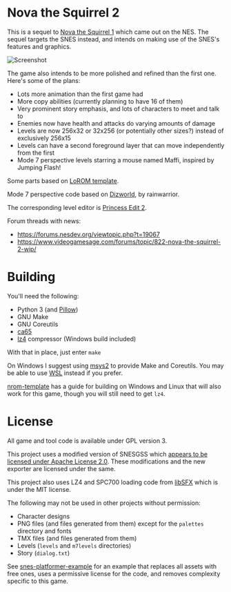 Nova the Squirrel 2
===================

This is a sequel to [Nova the Squirrel 1](https://github.com/NovaSquirrel/NovaTheSquirrel) which came out on the NES. The sequel targets the SNES instead, and intends on making use of the SNES's features and graphics.

![Screenshot](https://novasquirrel.com/rsc/nova2_2.png)

The game also intends to be more polished and refined than the first one. Here's some of the plans:

* Lots more animation than the first game had
* More copy abilities (currently planning to have 16 of them)
* Very prominent story emphasis, and lots of characters to meet and talk to
* Enemies now have health and attacks do varying amounts of damage
* Levels are now 256x32 or 32x256 (or potentially other sizes?) instead of exclusively 256x15
* Levels can have a second foreground layer that can move independently from the first
* Mode 7 perspective levels starring a mouse named Maffi, inspired by Jumping Flash!

Some parts based on [LoROM template](https://github.com/pinobatch/lorom-template).

Mode 7 perspective code based on [Dizworld](https://github.com/bbbradsmith/SNES_stuff/tree/main/dizworld#readme), by rainwarrior.

The corresponding level editor is [Princess Edit 2](https://github.com/NovaSquirrel/PrincessEdit2).

Forum threads with news:
* https://forums.nesdev.org/viewtopic.php?t=19067
* https://www.videogamesage.com/forums/topic/822-nova-the-squirrel-2-wip/

Building
========

You'll need the following:

* Python 3 (and [Pillow](https://pillow.readthedocs.io/en/stable/))
* GNU Make
* GNU Coreutils
* [ca65](https://cc65.github.io/)
* [lz4](https://github.com/lz4/lz4/releases) compressor (Windows build included)

With that in place, just enter `make`

On Windows I suggest using [msys2](https://www.msys2.org/) to provide Make and Coreutils. You may be able to use [WSL](https://learn.microsoft.com/en-us/windows/wsl/install) instead if you prefer.

[nrom-template](https://github.com/pinobatch/nrom-template#setting-up-the-build-environment) has a guide for building on Windows and Linux that will also work for this game, though you will still need to get `lz4`.

License
=======

All game and tool code is available under GPL version 3.

This project uses a modified version of SNESGSS which [appears to be licensed under Apache License 2.0](https://code.google.com/archive/p/snesgss/). These modifications and the new exporter are licensed under the same.

This project also uses LZ4 and SPC700 loading code from [libSFX](https://github.com/Optiroc/libSFX) which is under the MIT license.

The following may not be used in other projects without permission:
* Character designs
* PNG files (and files generated from them) except for the `palettes` directory and fonts
* TMX files (and files generated from them)
* Levels (`levels` and `m7levels` directories)
* Story (`dialog.txt`)

See [snes-platformer-example](https://github.com/NovaSquirrel/snes-platformer-example) for an example that replaces all assets with free ones, uses a permissive license for the code, and removes complexity specific to this game.
